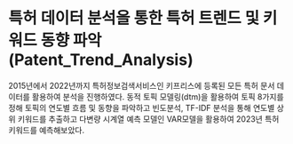 # 특허 데이터 분석을 통한 특허 트렌드 및 키워드 동향 파악 (Patent_Trend_Analysis)

2015년에서 2022년까지 특허정보검색서비스인 키프리스에 등록된 모든 특허 문서 데이터를 활용하여 분석을 진행하였다.
동적 토픽 모델링(dtm)을 활용하여 토픽 8가지를 정해 토픽의 연도별 흐름 및 동향을 파악하고 빈도분석, TF-IDF 분석을 통해 연도별 상위 키워드를 추출하고 다변량 시계열 예측 모델인 VAR모델을 활용하여 2023년 특허 키워드를 예측해보았다.
